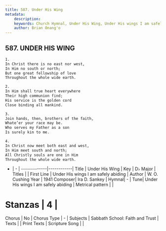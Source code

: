 ```yaml
---
title: 587. Under His Wing
metadata:
    description: 
    keywords: Church Hymnal, Under His Wing, Under His wings I am safely abiding, 
    author: Brian Onang'o
---
```



## 587. UNDER HIS WING

```txt
1.
In Christ there is no east nor west,
In Him no south or north;
But one great fellowship of love
Throughout the whole wide earth.

2.
In Him shall true heart everywhere
Their high communion find;
His service is the golden cord
Close binding all mankind.

3.
Join hands, then, brothers of the faith,
Whate’er your race may be.
Who serves my Father as a son
Is surely kin to me.

4.
In Christ now meet both east and west,
In Him meet south and north;
All Christly souls are one in Him
Throughout the whole wide earth.
```

- |   -  |
-------------|------------|
Title | Under His Wing |
Key | D♭ Major |
Titles |  |
First Line | Under His wings I am safely abiding |
Author | W. O. Cushing
Year | 1941
Composer| Ira D. Sankey |
Hymnal|  - |
Tune| Under His wings I am safely abiding |
Metrical pattern | |
# Stanzas | 4 |
Chorus | No |
Chorus Type | - |
Subjects | Sabbath School: Faith and Trust |
Texts |  |
Print Texts | 
Scripture Song |  |
  
